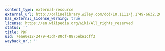 ```yaml
---
content_type: external-resource
external_url: http://onlinelibrary.wiley.com/doi/10.1111/j.1749-6632.2009.05306.x/epdf
has_external_license_warning: true
license: https://en.wikipedia.org/wiki/All_rights_reserved
status: ''
title: PDF
uid: 7eae0e12-2479-43df-80cf-8875ebe1cff3
wayback_url: ''
---
```

